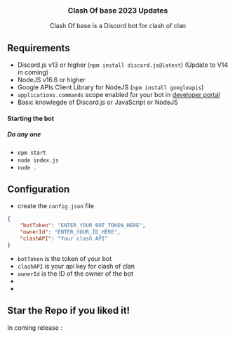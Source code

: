 <h3 align="center">Clash Of base 2023 Updates</h3>
<p align="center">
	Clash Of base is a Discord bot for clash of clan
</p>


## Requirements
- Discord.js v13 or higher (`npm install discord.js@latest`) (Update to V14 in coming)
- NodeJS v16.6 or higher
- Google APIs Client Library for NodeJS (`npm install googleapis`)
- `applications.commands` scope enabled for your bot in [developer portal](https://discord.com/developers)
- Basic knowlegde of Discord.js or JavaScript or NodeJS


#### Starting the bot
##### Do any one
- `npm start`
- `node index.js`
- `node .`

## Configuration
- create the `config.json` file
```json
{
	"botToken": "ENTER_YOUR_BOT_TOKEN_HERE",
	"ownerId": "ENTER_YOUR_ID_HERE",
	"clashAPI": "Your clash API"
}
```
- `botToken` is the token of your bot
- `clashAPI` is your api key for clash of clan
- `ownerId` is the ID of the owner of the bot
- 
- 
## Star the Repo if you liked it!
In coming release : 
